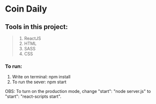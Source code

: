 # Coin Daily

## Tools in this project:
> 1. ReactJS
> 2. HTML
> 3. SASS
> 4. CSS

### To run:
  1. Write on terminal: npm install
  2. To run the sever: npm start

OBS: To turn on the production mode, change "start": "node server.js" to "start": "react-scripts start".
